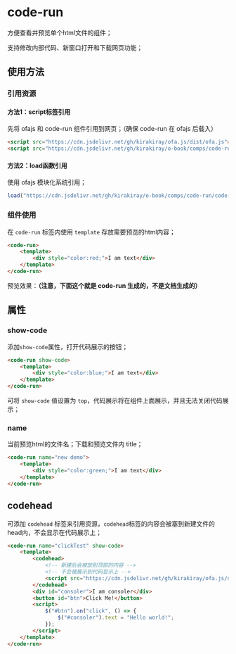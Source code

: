 # code-run

方便查看并预览单个html文件的组件；

支持修改内部代码、新窗口打开和下载网页功能；

## 使用方法

### 引用资源

#### 方法1：script标签引用

先将 ofajs 和 code-run 组件引用到网页；（确保 code-run 在 ofajs 后载入）

```html
<script src="https://cdn.jsdelivr.net/gh/kirakiray/ofa.js/dist/ofa.js"></script>
<script src="https://cdn.jsdelivr.net/gh/kirakiray/o-book/comps/code-run/code-run.js"></script>
```

#### 方法2：load函数引用

使用 ofajs 模块化系统引用；

```javascript
load("https://cdn.jsdelivr.net/gh/kirakiray/o-book/comps/code-run/code-run.js");
```

### 组件使用

在 `code-run` 标签内使用 `template` 存放需要预览的html内容；

```html
<code-run>
    <template>
        <div style="color:red;">I am text</div>
    </template>
</code-run>
```

预览效果：**（注意，下面这个就是 code-run 生成的，不是文档生成的）**

<code-run>
    <template>
        <div style="color:red;">I am text</div>
    </template>
</code-run>

## 属性

### show-code

添加`show-code`属性，打开代码展示的按钮；

```html
<code-run show-code>
    <template>
        <div style="color:blue;">I am text</div>
    </template>
</code-run>
```

<code-run show-code style="margin-bottom:20px;">
    <template>
        <div style="color:blue;">I am text</div>
    </template>
</code-run>

可将 `show-code` 值设置为 `top`，代码展示将在组件上面展示，并且无法关闭代码展示；

<code-run show-code="top">
    <template>
        <div style="color:black;">I am text</div>
    </template>
</code-run>

### name

当前预览html的文件名；下载和预览文件内 title；

```html
<code-run name="new demo">
    <template>
        <div style="color:green;">I am text</div>
    </template>
</code-run>
```

<code-run name="new demo">
    <template>
        <div style="color:green;">I am text</div>
    </template>
</code-run>

## codehead

可添加 `codehead` 标签来引用资源，`codehead`标签的内容会被塞到新建文件的head内，不会显示在代码展示上；

```html
<code-run name="clickTest" show-code>
    <template>
        <codehead>
            <!-- 新建后会被放到顶部的内容 -->
            <!-- 不会被展示到代码显示上 -->
            <script src="https://cdn.jsdelivr.net/gh/kirakiray/ofa.js/dist/ofa.js"></script>
        </codehead>
        <div id="consoler">I am consoler</div>
        <button id="btn">Click Me!</button>
        <script>
            $("#btn").on("click", () => {
                $("#consoler").text = "Hello world!";
            });
        </script>
    </template>
</code-run>
```

<code-run name="clickTest" show-code>
    <template>
        <codehead>
            <!-- 新建后会被放到顶部的内容 -->
            <!-- 不会被展示到代码显示上 -->
            <script src="https://cdn.jsdelivr.net/gh/kirakiray/ofa.js/dist/ofa.js"></script>
        </codehead>
        <div id="consoler">I am consoler</div>
        <button id="btn">Click Me!</button>
        <script>
            $("#btn").on("click", () => {
                $("#consoler").text = "Hello world!";
            });
        </script>
    </template>
</code-run>